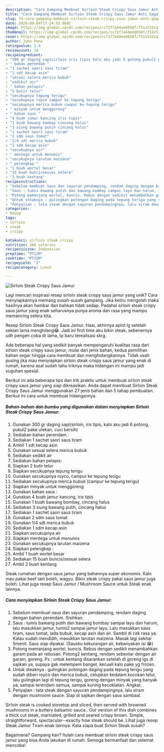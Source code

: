 ```yaml
---
description: "Cara Gampang Membuat Sirloin Steak Crispy Saus Jamur Anti Gagal"
title: "Cara Gampang Membuat Sirloin Steak Crispy Saus Jamur Anti Gagal"
slug: 74-cara-gampang-membuat-sirloin-steak-crispy-saus-jamur-anti-gagal
date: 2020-09-04T17:24:53.869Z
image: https://img-global.cpcdn.com/recipes/cc71f7a44ee6658f/751x532cq70/sirloin-steak-crispy-saus-jamur-foto-resep-utama.jpg
thumbnail: https://img-global.cpcdn.com/recipes/cc71f7a44ee6658f/751x532cq70/sirloin-steak-crispy-saus-jamur-foto-resep-utama.jpg
cover: https://img-global.cpcdn.com/recipes/cc71f7a44ee6658f/751x532cq70/sirloin-steak-crispy-saus-jamur-foto-resep-utama.jpg
author: John Pena
ratingvalue: 3.9
reviewcount: 14
recipeingredient:
- "300 gr daging sapisirloin iris tipis kalo aku jadi 6 potong pukul2 pake ulekan cuci bersih"
- " bahan perendam "
- "1 sachet saori saus tiram"
- "1 sdt kecap asin"
- "sesuai selera merica bubuk"
- "sedikit air"
- " bahan pelapis"
- "2 butir telur"
- "secukupnya tepung terigu"
- "secukupnya royco campur ke tepung terigu"
- "secukupnya merica bubuk campur ke tepung terigu"
- " minyak untuk menggoreng"
- " bahan saus "
- "4 buah jamur kancing iris tipis"
- "1 buah bawang bombay cincang halus"
- "3 siung bawang putih cincang halus"
- "1 sachet saori saus tiram"
- "2 sdm saus tomat"
- "1/4 sdt merica bubuk"
- "1 sdm kecap asin"
- "secukupnya air"
- " mentega untuk menumis"
- "secukupnya larutan maizena"
- " pelengkap "
- "1 buah wortel besar"
- "15 buah buncissesuai selera"
- "2 buah kentang"
recipeinstructions:
- "Sebelum membuat saus dan sayuran pendamping, rendam daging dengan bahan perendam. Sisihkan."
- "Saus : tumis bawang putih dan bawang bombay sampai layu dan harum, lalu masukkan jamur, tumis2 sampai jamur layu. Lalu masukkan saus tiram, saus tomat, lada bubuk, kecap asin dan air. Sambil di cek rasa ya. Kalau sudah mendidih, masukkan larutan maizena. Masak lagi sekitar 5menit. Saus siap dipakai. (Sausku kekurangan air, kebanyakan isi 😂)"
- "Potong memanjang wortel, buncis. Rebus dengan sedikit menambahkan garam pada air rebusan. Potong2 kentang, rendam sebentar dengan air garam, goreng. Ps : untuk kentang disarankan setelah di goreng lgs di sajikan ya, supaya gak melempem banget, kecuali kalo pake yg frozen."
- "Untuk steaknya : gulingkan potongan daging pada tepung terigu yang sudah diberi royco dan merica bubuk, celupkan kedalam kocokan telur, lalu gulingkan lagi di tepung terigu, goreng dengan minyak yang banyak ya, sampai terendam semua, sampai kuning kecoklatan. Angkat."
- "Penyajian : tata steak dengan sayuran pendampingnya, lalu siram dengan mushroom sauce. Siap di sajikan dengan saus sambaal."
categories:
- Resep
tags:
- sirloin
- steak
- crispy

katakunci: sirloin steak crispy 
nutrition: 260 calories
recipecuisine: Indonesian
preptime: "PT12M"
cooktime: "PT35M"
recipeyield: "2"
recipecategory: Lunch

---
```



![Sirloin Steak Crispy Saus Jamur](https://img-global.cpcdn.com/recipes/cc71f7a44ee6658f/751x532cq70/sirloin-steak-crispy-saus-jamur-foto-resep-utama.jpg)

Lagi mencari inspirasi resep sirloin steak crispy saus jamur yang unik? Cara menyiapkannya memang susah-susah gampang. Jika keliru mengolah maka hasilnya akan hambar dan bahkan tidak sedap. Padahal sirloin steak crispy saus jamur yang enak seharusnya punya aroma dan rasa yang mampu memancing selera kita.

Resep Sirloin Steak Crispy Saus Jamur. Haai, akhirnya aplot lg setelah sekian lama menghilang😂. Jadi ini first time aku bikin steak, sebenernya udh pengen coba dr lama, tp baru terealisasi skrg.

Ada beberapa hal yang sedikit banyak mempengaruhi kualitas rasa dari sirloin steak crispy saus jamur, mulai dari jenis bahan, kedua pemilihan bahan segar hingga cara membuat dan menghidangkannya. Tidak usah pusing jika mau menyiapkan sirloin steak crispy saus jamur yang enak di rumah, karena asal sudah tahu triknya maka hidangan ini mampu jadi suguhan spesial.


Berikut ini ada beberapa tips dan trik praktis untuk membuat sirloin steak crispy saus jamur yang siap dikreasikan. Anda dapat membuat Sirloin Steak Crispy Saus Jamur menggunakan 27 jenis bahan dan 5 tahap pembuatan. Berikut ini cara untuk membuat hidangannya.

<!--inarticleads1-->

##### Bahan-bahan dan bumbu yang digunakan dalam menyiapkan Sirloin Steak Crispy Saus Jamur:

1. Gunakan 300 gr daging sapi(sirloin, iris tipis, kalo aku jadi 6 potong, pukul2 pake ulekan, cuci bersih)
1. Sediakan  bahan perendam :
1. Sediakan 1 sachet saori saus tiram
1. Ambil 1 sdt kecap asin
1. Gunakan sesuai selera merica bubuk
1. Sediakan sedikit air
1. Sediakan  bahan pelapis:
1. Siapkan 2 butir telur
1. Siapkan secukupnya tepung terigu
1. Gunakan secukupnya royco, campur ke tepung terigu
1. Sediakan secukupnya merica bubuk (campur ke tepung terigu)
1. Siapkan  minyak untuk menggoreng
1. Gunakan  bahan saus :
1. Gunakan 4 buah jamur kancing, iris tipis
1. Gunakan 1 buah bawang bombay, cincang halus
1. Sediakan 3 siung bawang putih, cincang halus
1. Sediakan 1 sachet saori saus tiram
1. Gunakan 2 sdm saus tomat
1. Gunakan 1/4 sdt merica bubuk
1. Sediakan 1 sdm kecap asin
1. Siapkan secukupnya air
1. Siapkan  mentega untuk menumis
1. Gunakan secukupnya larutan maizena
1. Siapkan  pelengkap :
1. Ambil 1 buah wortel besar
1. Sediakan 15 buah buncis/sesuai selera
1. Ambil 2 buah kentang


Steak rumahan dengan saus jamur yang bahannya super ekonomis. Kalo mau pakai beef lain boleh, wagyu. Bikin steak crispy pakai saus jamur juga boleh. Lihat juga resep Saus Jamur / Mushroom Sauce untuk Steak enak lainnya. 

<!--inarticleads2-->

##### Cara menyiapkan Sirloin Steak Crispy Saus Jamur:

1. Sebelum membuat saus dan sayuran pendamping, rendam daging dengan bahan perendam. Sisihkan.
1. Saus : tumis bawang putih dan bawang bombay sampai layu dan harum, lalu masukkan jamur, tumis2 sampai jamur layu. Lalu masukkan saus tiram, saus tomat, lada bubuk, kecap asin dan air. Sambil di cek rasa ya. Kalau sudah mendidih, masukkan larutan maizena. Masak lagi sekitar 5menit. Saus siap dipakai. (Sausku kekurangan air, kebanyakan isi 😂)
1. Potong memanjang wortel, buncis. Rebus dengan sedikit menambahkan garam pada air rebusan. Potong2 kentang, rendam sebentar dengan air garam, goreng. Ps : untuk kentang disarankan setelah di goreng lgs di sajikan ya, supaya gak melempem banget, kecuali kalo pake yg frozen.
1. Untuk steaknya : gulingkan potongan daging pada tepung terigu yang sudah diberi royco dan merica bubuk, celupkan kedalam kocokan telur, lalu gulingkan lagi di tepung terigu, goreng dengan minyak yang banyak ya, sampai terendam semua, sampai kuning kecoklatan. Angkat.
1. Penyajian : tata steak dengan sayuran pendampingnya, lalu siram dengan mushroom sauce. Siap di sajikan dengan saus sambaal.


Sirloin steak is cooked stovetop and sliced, then served with browned mushrooms in a buttery balsamic sauce.. Our version of this dish combines a thick cut steak, marinated, grilled and seared crispy brown. Simple, straightforward, spectacular--exactly how steak should be. Lihat juga resep Steak Jamur Tiram enak lainnya. Kata siapa buat Sirloin Steak susah? 

Bagaimana? Gampang kan? Itulah cara membuat sirloin steak crispy saus jamur yang bisa Anda lakukan di rumah. Semoga bermanfaat dan selamat mencoba!
